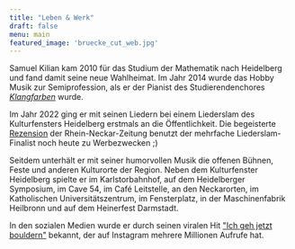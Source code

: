 ```yaml
---
title: "Leben & Werk"
draft: false
menu: main
featured_image: 'bruecke_cut_web.jpg'
---
```


Samuel Kilian kam 2010 für das Studium der Mathematik nach Heidelberg und fand damit seine neue Wahlheimat. Im Jahr 2014 wurde das Hobby Musik zur Semiprofession, als er der Pianist des Studierendenchores [*Klangfarben*](https://www.kuz-hd.de/gruppen/klangfarben/) wurde. 

Im Jahr 2022 ging er mit seinen Liedern bei einem Liederslam des Kulturfensters Heidelberg erstmals an die Öffentlichkeit. Die begeisterte [Rezension](https://www.rnz.de/kultur/kultur-regional_artikel,-Heidelberg-Beim-Liederslam-kann-man-sich-auch-mal-zuruecklehnen-_arid,804697.html) der Rhein-Neckar-Zeitung benutzt der mehrfache Liederslam-Finalist noch heute zu Werbezwecken ;)  

Seitdem unterhält er mit seiner humorvollen Musik die offenen Bühnen, Feste und anderen Kulturorte der Region. Neben dem Kulturfenster Heidelberg spielte er im Karlstorbahnhof, auf dem Heidelberger Symposium, im Cave 54, im Café Leitstelle, an den Neckarorten, im Katholischen Universitätszentrum, im Fensterplatz, in der Maschinenfabrik Heilbronn und auf dem Heinerfest Darmstadt.

In den sozialen Medien wurde er durch seinen viralen Hit ["Ich geh jetzt bouldern"](https://www.instagram.com/reel/CvMXyCHohkO/?utm_source=ig_web_copy_link&igshid=MzRlODBiNWFlZA==) bekannt, der auf Instagram mehrere Millionen Aufrufe hat.